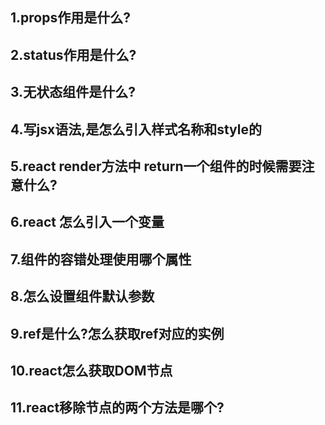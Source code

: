 ## 1.props作用是什么?

## 2.status作用是什么?

## 3.无状态组件是什么?

## 4.写jsx语法,是怎么引入样式名称和style的

## 5.react render方法中 return一个组件的时候需要注意什么?

## 6.react 怎么引入一个变量

## 7.组件的容错处理使用哪个属性

## 8.怎么设置组件默认参数

## 9.ref是什么?怎么获取ref对应的实例

## 10.react怎么获取DOM节点

## 11.react移除节点的两个方法是哪个?

